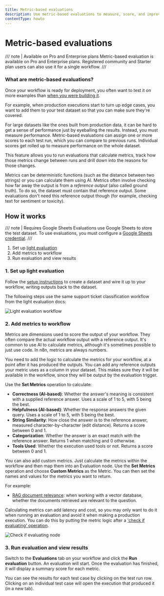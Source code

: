 ```yaml
---
title: Metric-based evaluations
description: Use metric-based evaluations to measure, score, and improve production AI-based workflow performance over time.
contentType: howto
---
```


# Metric-based evaluations
<!-- vale from-microsoft.HeadingPunctuation = NO -->

/// note | Available on Pro and Enterprise plans
Metric-based evaluation is available on Pro and Enterprise plans. Registered community and Starter plan users can also use it for a single workflow.
///

### What are metric-based evaluations?

Once your workflow is ready for deployment, you often want to test it on more examples than [when you were building it](/advanced-ai/evaluations/light-evaluations.md).

For example, when production executions start to turn up edge cases, you want to add them to your test dataset so that you can make sure they're covered.

For large datasets like the ones built from production data, it can be hard to get a sense of performance just by eyeballing the results. Instead, you must measure performance. Metric-based evaluations can assign one or more scores to each test run, which you can compare to previous runs. Individual scores get rolled up to measure performance on the whole dataset. 

This feature allows you to run evaluations that calculate metrics, track how those metrics change between runs and drill down into the reasons for those changes.

Metrics can be deterministic functions (such as the distance between two strings) or you can calculate them using AI. Metrics often involve checking how far away the output is from a *reference output* (also called ground truth). To do so, the dataset must contain that reference output. Some evaluations don't need this reference output though (for example, checking text for sentiment or toxicity).

## How it works

/// note | Requires Google Sheets
Evaluations use Google Sheets to store the test dataset. To use evaluations, you must configure a [Google Sheets credential](/integrations/builtin/credentials/google/index.md).
///

1. Set up [light evaluation](/advanced-ai/evaluations/light-evaluations.md)
2. Add metrics to workflow
3. Run evaluation and view results

### 1. Set up light evaluation

Follow the [setup instructions](/advanced-ai/evaluations/light-evaluations.md) to create a dataset and wire it up to your workflow, writing outputs back to the dataset.

The following steps use the same support ticket classification workflow from the light evaluation docs:

![Light evaluation workflow](/_images/advanced-ai/evaluations/light-evaluation-workflow.png)

### 2. Add metrics to workflow

Metrics are dimensions used to score the output of your workflow. They often compare the actual workflow output with a reference output. It's common to use AI to calculate metrics, although it's sometimes possible to just use code. In n8n, metrics are always numbers.

You need to add the logic to calculate the metrics for your workflow, at a point after it has produced the outputs. You can add any reference outputs your metric uses as a column in your dataset. This makes sure they it will be available in the workflow, since they will be output by the evaluation trigger.

Use the **Set Metrics** operation to calculate:

* **Correctness (AI-based)**: Whether the answer's meaning is consistent with a supplied reference answer. Uses a scale of 1 to 5, with 5 being the best.
* **Helpfulness (AI-based)**: Whether the response answers the given query. Uses a scale of 1 to 5, with 5 being the best.
* **String Similarity**: How close the answer is to the reference answer, measured character-by-character (edit distance). Returns a score between 0 and 1.
* **Categorization**: Whether the answer is an exact match with the reference answer. Returns 1 when matching and 0 otherwise.
* **Tools Used**: Whether the execution used tools or not. Returns a score between 0 and 1.

You can also add custom metrics. Just calculate the metrics within the workflow and then map them into an Evaluation node. Use the **Set Metrics** operation and choose **Custom Metrics** as the Metric. You can then set the names and values for the metrics you want to return.

For example:

* [RAG document relevance](https://n8n.io/workflows/4273): when working with a vector database, whether the documents retrieved are relevant to the question.

Calculating metrics can add latency and cost, so you may only want to do it when running an evaluation and avoid it when making a production execution. You can do this by putting the metric logic after a ['check if evaluating' operation](/integrations/builtin/core-nodes/n8n-nodes-base.evaluation.md#check-if-evaluating).

![Check if evaluating node](/_images/advanced-ai/evaluations/check-if-evaluating.png)

### 3. Run evaluation and view results

Switch to the **Evaluations** tab on your workflow and click the **Run evaluation** button. An evaluation will start. Once the evaluation has finished, it will display a summary score for each metric.

You can see the results for each test case by clicking on the test run row. Clicking on an individual test case will open the execution that produced it (in a new tab).
